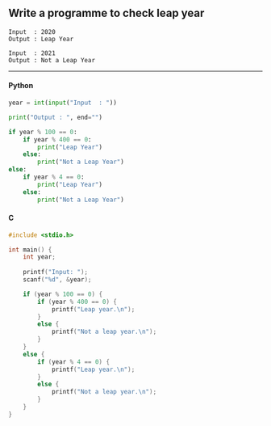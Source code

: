 ## Write a programme to check leap year

```
Input  : 2020
Output : Leap Year
```
```
Input  : 2021
Output : Not a Leap Year
```

---

<CodeBlock slots="heading, code" repeat="2" languages="Python, C" />

#### Python

```python
year = int(input("Input  : "))

print("Output : ", end="")

if year % 100 == 0:
    if year % 400 == 0:
        print("Leap Year")
    else:
        print("Not a Leap Year")
else:
    if year % 4 == 0:
        print("Leap Year")
    else:
        print("Not a Leap Year")
```

#### C

```c
#include <stdio.h>

int main() {
    int year;
    
    printf("Input: ");
    scanf("%d", &year);

    if (year % 100 == 0) {
        if (year % 400 == 0) {
            printf("Leap year.\n");
        }
        else {
            printf("Not a leap year.\n");
        }
    }
    else {
        if (year % 4 == 0) {
            printf("Leap year.\n");
        }
        else {
            printf("Not a leap year.\n");
        }
    }
}
```